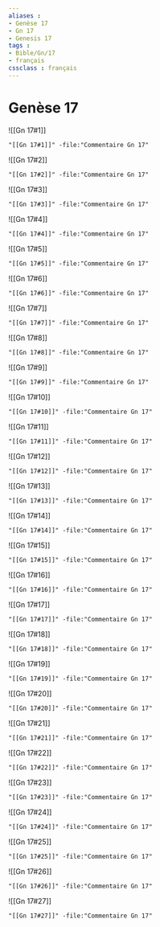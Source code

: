 ```yaml
---
aliases : 
- Genèse 17
- Gn 17
- Genesis 17
tags : 
- Bible/Gn/17
- français
cssclass : français
---
```


# Genèse 17

![[Gn 17#1]]

```query
"[[Gn 17#1]]" -file:"Commentaire Gn 17"
```

![[Gn 17#2]]

```query
"[[Gn 17#2]]" -file:"Commentaire Gn 17"
```

![[Gn 17#3]]

```query
"[[Gn 17#3]]" -file:"Commentaire Gn 17"
```

![[Gn 17#4]]

```query
"[[Gn 17#4]]" -file:"Commentaire Gn 17"
```

![[Gn 17#5]]

```query
"[[Gn 17#5]]" -file:"Commentaire Gn 17"
```

![[Gn 17#6]]

```query
"[[Gn 17#6]]" -file:"Commentaire Gn 17"
```

![[Gn 17#7]]

```query
"[[Gn 17#7]]" -file:"Commentaire Gn 17"
```

![[Gn 17#8]]

```query
"[[Gn 17#8]]" -file:"Commentaire Gn 17"
```

![[Gn 17#9]]

```query
"[[Gn 17#9]]" -file:"Commentaire Gn 17"
```

![[Gn 17#10]]

```query
"[[Gn 17#10]]" -file:"Commentaire Gn 17"
```

![[Gn 17#11]]

```query
"[[Gn 17#11]]" -file:"Commentaire Gn 17"
```

![[Gn 17#12]]

```query
"[[Gn 17#12]]" -file:"Commentaire Gn 17"
```

![[Gn 17#13]]

```query
"[[Gn 17#13]]" -file:"Commentaire Gn 17"
```

![[Gn 17#14]]

```query
"[[Gn 17#14]]" -file:"Commentaire Gn 17"
```

![[Gn 17#15]]

```query
"[[Gn 17#15]]" -file:"Commentaire Gn 17"
```

![[Gn 17#16]]

```query
"[[Gn 17#16]]" -file:"Commentaire Gn 17"
```

![[Gn 17#17]]

```query
"[[Gn 17#17]]" -file:"Commentaire Gn 17"
```

![[Gn 17#18]]

```query
"[[Gn 17#18]]" -file:"Commentaire Gn 17"
```

![[Gn 17#19]]

```query
"[[Gn 17#19]]" -file:"Commentaire Gn 17"
```

![[Gn 17#20]]

```query
"[[Gn 17#20]]" -file:"Commentaire Gn 17"
```

![[Gn 17#21]]

```query
"[[Gn 17#21]]" -file:"Commentaire Gn 17"
```

![[Gn 17#22]]

```query
"[[Gn 17#22]]" -file:"Commentaire Gn 17"
```

![[Gn 17#23]]

```query
"[[Gn 17#23]]" -file:"Commentaire Gn 17"
```

![[Gn 17#24]]

```query
"[[Gn 17#24]]" -file:"Commentaire Gn 17"
```

![[Gn 17#25]]

```query
"[[Gn 17#25]]" -file:"Commentaire Gn 17"
```

![[Gn 17#26]]

```query
"[[Gn 17#26]]" -file:"Commentaire Gn 17"
```

![[Gn 17#27]]

```query
"[[Gn 17#27]]" -file:"Commentaire Gn 17"
```

